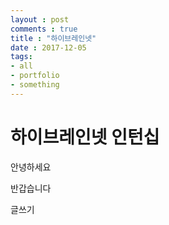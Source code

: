 ```yaml
---
layout : post
comments : true
title : "하이브레인넷"
date : 2017-12-05
tags:
- all
- portfolio
- something
---
```



하이브레인넷 인턴십
==================

안녕하세요

반갑습니다

글쓰기

